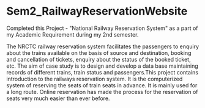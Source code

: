 # Sem2_RailwayReservationWebsite
Completed this Project - "National Railway Reservation System" as a part of my Academic Requirement during my 2nd semester.

The NRCTC railway reservation system facilitates the passengers to enquiry about the trains available on the basis of source and destination, booking and cancellation of tickets, enquiry about the status of the booked ticket, etc. The aim of case study is to design and develop a data base maintaining records of different trains, train status and passengers.This project contains introduction to the railways reservation system. It is the computerized system of reserving the seats of train seats in advance. It is mainly used for a long route. Online reservation has made the process for the reservation of seats very much easier than ever before. 

